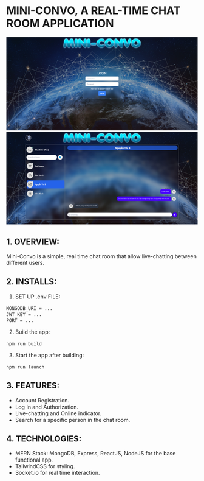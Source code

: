 # MINI-CONVO, A REAL-TIME CHAT ROOM APPLICATION

![Photo1](https://github.com/lehuykhanh41/Live-Message-Application/blob/master/Photos/Photo1.jpg)
![Photo2](https://github.com/lehuykhanh41/Live-Message-Application/blob/master/Photos/Photo2.jpg)

## 1. OVERVIEW:

Mini-Convo is a simple, real time chat room that allow live-chatting between different users. 

## 2. INSTALLS:

1. SET UP .env FILE:
```
MONGODB_URI = ...
JWT_KEY = ...
PORT = ...
```

2. Build the app:
```
npm run build
```

3. Start the app after building:
```
npm run launch
```

## 3. FEATURES:
- Account Registration.
- Log In and Authorization.
- Live-chatting and Online indicator.
- Search for a specific person in the chat room.

## 4. TECHNOLOGIES:

- MERN Stack: MongoDB, Express, ReactJS, NodeJS for the base functional app.
- TailwindCSS for styling.
- Socket.io for real time interaction.

